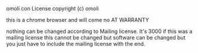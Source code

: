 omoli con License
copyright (c) omoli

this is a chrome browser and will come no  AT WARRANTY 

nothing can be changed according to Mailing license. It's 3000 if this was a mailing license this cannot be changed but software can be changed but you just have to include the mailing license with the end.
